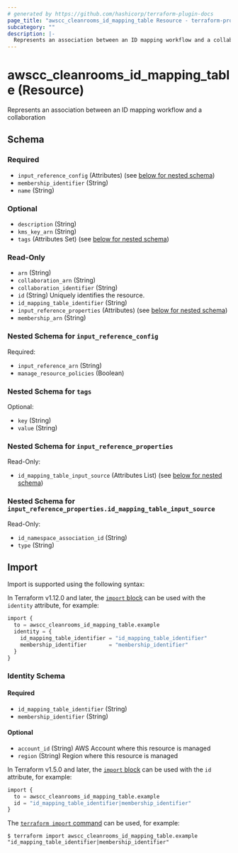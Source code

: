 ```yaml
---
# generated by https://github.com/hashicorp/terraform-plugin-docs
page_title: "awscc_cleanrooms_id_mapping_table Resource - terraform-provider-awscc"
subcategory: ""
description: |-
  Represents an association between an ID mapping workflow and a collaboration
---
```


# awscc_cleanrooms_id_mapping_table (Resource)

Represents an association between an ID mapping workflow and a collaboration



<!-- schema generated by tfplugindocs -->
## Schema

### Required

- `input_reference_config` (Attributes) (see [below for nested schema](#nestedatt--input_reference_config))
- `membership_identifier` (String)
- `name` (String)

### Optional

- `description` (String)
- `kms_key_arn` (String)
- `tags` (Attributes Set) (see [below for nested schema](#nestedatt--tags))

### Read-Only

- `arn` (String)
- `collaboration_arn` (String)
- `collaboration_identifier` (String)
- `id` (String) Uniquely identifies the resource.
- `id_mapping_table_identifier` (String)
- `input_reference_properties` (Attributes) (see [below for nested schema](#nestedatt--input_reference_properties))
- `membership_arn` (String)

<a id="nestedatt--input_reference_config"></a>
### Nested Schema for `input_reference_config`

Required:

- `input_reference_arn` (String)
- `manage_resource_policies` (Boolean)


<a id="nestedatt--tags"></a>
### Nested Schema for `tags`

Optional:

- `key` (String)
- `value` (String)


<a id="nestedatt--input_reference_properties"></a>
### Nested Schema for `input_reference_properties`

Read-Only:

- `id_mapping_table_input_source` (Attributes List) (see [below for nested schema](#nestedatt--input_reference_properties--id_mapping_table_input_source))

<a id="nestedatt--input_reference_properties--id_mapping_table_input_source"></a>
### Nested Schema for `input_reference_properties.id_mapping_table_input_source`

Read-Only:

- `id_namespace_association_id` (String)
- `type` (String)

## Import

Import is supported using the following syntax:

In Terraform v1.12.0 and later, the [`import` block](https://developer.hashicorp.com/terraform/language/import) can be used with the `identity` attribute, for example:

```terraform
import {
  to = awscc_cleanrooms_id_mapping_table.example
  identity = {
    id_mapping_table_identifier = "id_mapping_table_identifier"
    membership_identifier       = "membership_identifier"
  }
}
```

<!-- schema generated by tfplugindocs -->
### Identity Schema

#### Required

- `id_mapping_table_identifier` (String)
- `membership_identifier` (String)

#### Optional

- `account_id` (String) AWS Account where this resource is managed
- `region` (String) Region where this resource is managed

In Terraform v1.5.0 and later, the [`import` block](https://developer.hashicorp.com/terraform/language/import) can be used with the `id` attribute, for example:

```terraform
import {
  to = awscc_cleanrooms_id_mapping_table.example
  id = "id_mapping_table_identifier|membership_identifier"
}
```

The [`terraform import` command](https://developer.hashicorp.com/terraform/cli/commands/import) can be used, for example:

```shell
$ terraform import awscc_cleanrooms_id_mapping_table.example "id_mapping_table_identifier|membership_identifier"
```
